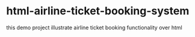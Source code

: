 # html-airline-ticket-booking-system
this demo project illustrate airline ticket booking functionality over html
